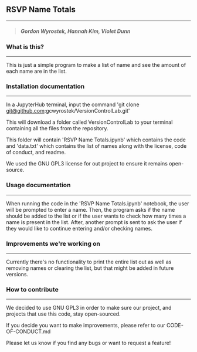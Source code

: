 ## RSVP Name Totals
---
> ##### Gordon Wyrostek, Hannah Kim, Violet Dunn

### What is this?
---
This is just a simple program to make a list of name and see the amount of each name are in the list.

### Installation documentation
---
In a JupyterHub terminal, input the command 'git clone git@github.com:gcwyrostek/VersionControlLab.git'

This will download a folder called VersionControlLab to your terminal containing all the files from the repository.

This folder will contain 'RSVP Name Totals.ipynb' which contains the code and 'data.txt' which contains the list of names along with the license, code of conduct, and readme.

We used the GNU GPL3 license for out project to ensure it remains open-source.

### Usage documentation
---
When running the code in the 'RSVP Name Totals.ipynb' notebook, the user will be prompted to enter a name. Then, the program asks if the name should be added to the list or if the user wants to check how many times a name is present in the list. After, another prompt is sent to ask the user if they would like to continue entering and/or checking names.

### Improvements we're working on
---
Currently there's no functionality to print the entire list out as well as removing names or clearing the list, but that might be added in future versions.

### How to contribute
---
We decided to use GNU GPL3 in order to make sure our project, and projects that use this code, stay open-sourced.

If you decide you want to make improvements, please refer to our CODE-OF-CONDUCT.md

Please let us know if you find any bugs or want to request a feature!